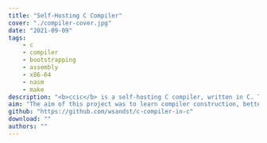 ```yaml
---
title: "Self-Hosting C Compiler"
cover: "./compiler-cover.jpg"
date: "2021-09-09"
tags:
    - c
    - compiler
    - bootstrapping
    - assembly
    - x86-64
    - nasm
    - make
description: "<b>ccic</b> is a self-hosting C compiler, written in C. This means that the compiler can compile itself. The compiler supports most of the C language and outputs x86-64 NASM assembly/executables. The compiler includes simplified standard library headers."
aim: "The aim of this project was to learn compiler construction, better understand x86-64 assembly and do a deep-dive into the C language."
github: "https://github.com/wsandst/c-compiler-in-c"
download: ""
authors: ""
---
```

